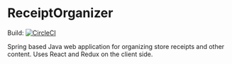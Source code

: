 # ReceiptOrganizer
Build: [![CircleCI](https://circleci.com/gh/AndreFx/ReceiptOrganizer.svg?style=svg)](https://circleci.com/gh/AndreFx/ReceiptOrganizer)

Spring based Java web application for organizing store receipts and other content. Uses React and Redux on the client side.
